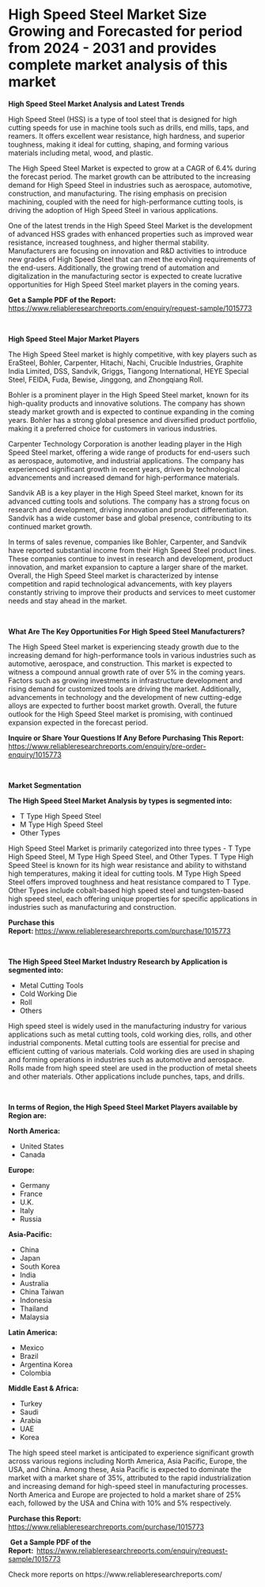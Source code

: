 <p><h1>High Speed Steel Market Size Growing and Forecasted for period from 2024 - 2031 and provides complete market analysis of this market</h1></p><p><strong>High Speed Steel Market Analysis and Latest Trends</strong></p>
<p><p>High Speed Steel (HSS) is a type of tool steel that is designed for high cutting speeds for use in machine tools such as drills, end mills, taps, and reamers. It offers excellent wear resistance, high hardness, and superior toughness, making it ideal for cutting, shaping, and forming various materials including metal, wood, and plastic.</p><p>The High Speed Steel Market is expected to grow at a CAGR of 6.4% during the forecast period. The market growth can be attributed to the increasing demand for High Speed Steel in industries such as aerospace, automotive, construction, and manufacturing. The rising emphasis on precision machining, coupled with the need for high-performance cutting tools, is driving the adoption of High Speed Steel in various applications.</p><p>One of the latest trends in the High Speed Steel Market is the development of advanced HSS grades with enhanced properties such as improved wear resistance, increased toughness, and higher thermal stability. Manufacturers are focusing on innovation and R&D activities to introduce new grades of High Speed Steel that can meet the evolving requirements of the end-users. Additionally, the growing trend of automation and digitalization in the manufacturing sector is expected to create lucrative opportunities for High Speed Steel market players in the coming years.</p></p>
<p><strong>Get a Sample PDF of the Report:&nbsp;</strong> <a href="https://www.reliableresearchreports.com/enquiry/request-sample/1015773">https://www.reliableresearchreports.com/enquiry/request-sample/1015773</a></p>
<p>&nbsp;</p>
<p><strong>High Speed Steel Major Market Players</strong></p>
<p><p>The High Speed Steel market is highly competitive, with key players such as EraSteel, Bohler, Carpenter, Hitachi, Nachi, Crucible Industries, Graphite India Limited, DSS, Sandvik, Griggs, Tiangong International, HEYE Special Steel, FEIDA, Fuda, Bewise, Jinggong, and Zhongqiang Roll.</p><p>Bohler is a prominent player in the High Speed Steel market, known for its high-quality products and innovative solutions. The company has shown steady market growth and is expected to continue expanding in the coming years. Bohler has a strong global presence and diversified product portfolio, making it a preferred choice for customers in various industries.</p><p>Carpenter Technology Corporation is another leading player in the High Speed Steel market, offering a wide range of products for end-users such as aerospace, automotive, and industrial applications. The company has experienced significant growth in recent years, driven by technological advancements and increased demand for high-performance materials.</p><p>Sandvik AB is a key player in the High Speed Steel market, known for its advanced cutting tools and solutions. The company has a strong focus on research and development, driving innovation and product differentiation. Sandvik has a wide customer base and global presence, contributing to its continued market growth.</p><p>In terms of sales revenue, companies like Bohler, Carpenter, and Sandvik have reported substantial income from their High Speed Steel product lines. These companies continue to invest in research and development, product innovation, and market expansion to capture a larger share of the market. Overall, the High Speed Steel market is characterized by intense competition and rapid technological advancements, with key players constantly striving to improve their products and services to meet customer needs and stay ahead in the market.</p></p>
<p>&nbsp;</p>
<p><strong>What Are The Key Opportunities For High Speed Steel Manufacturers?</strong></p>
<p><p>The High Speed Steel market is experiencing steady growth due to the increasing demand for high-performance tools in various industries such as automotive, aerospace, and construction. This market is expected to witness a compound annual growth rate of over 5% in the coming years. Factors such as growing investments in infrastructure development and rising demand for customized tools are driving the market. Additionally, advancements in technology and the development of new cutting-edge alloys are expected to further boost market growth. Overall, the future outlook for the High Speed Steel market is promising, with continued expansion expected in the forecast period.</p></p>
<p><strong>Inquire or Share Your Questions If Any Before Purchasing This Report:</strong> <a href="https://www.reliableresearchreports.com/enquiry/pre-order-enquiry/1015773">https://www.reliableresearchreports.com/enquiry/pre-order-enquiry/1015773</a></p>
<p>&nbsp;</p>
<p><strong>Market Segmentation</strong></p>
<p><strong>The High Speed Steel Market Analysis by types is segmented into:</strong></p>
<p><ul><li>T Type High Speed Steel</li><li>M Type High Speed Steel</li><li>Other Types</li></ul></p>
<p><p>High Speed Steel Market is primarily categorized into three types - T Type High Speed Steel, M Type High Speed Steel, and Other Types. T Type High Speed Steel is known for its high wear resistance and ability to withstand high temperatures, making it ideal for cutting tools. M Type High Speed Steel offers improved toughness and heat resistance compared to T Type. Other Types include cobalt-based high speed steel and tungsten-based high speed steel, each offering unique properties for specific applications in industries such as manufacturing and construction.</p></p>
<p><strong>Purchase this Report:&nbsp;</strong><a href="https://www.reliableresearchreports.com/purchase/1015773">https://www.reliableresearchreports.com/purchase/1015773</a></p>
<p>&nbsp;</p>
<p><strong>The High Speed Steel Market Industry Research by Application is segmented into:</strong></p>
<p><ul><li>Metal Cutting Tools</li><li>Cold Working Die</li><li>Roll</li><li>Others</li></ul></p>
<p><p>High speed steel is widely used in the manufacturing industry for various applications such as metal cutting tools, cold working dies, rolls, and other industrial components. Metal cutting tools are essential for precise and efficient cutting of various materials. Cold working dies are used in shaping and forming operations in industries such as automotive and aerospace. Rolls made from high speed steel are used in the production of metal sheets and other materials. Other applications include punches, taps, and drills.</p></p>
<p>&nbsp;</p>
<p><strong>In terms of Region, the High Speed Steel Market Players available by Region are:</strong></p>
<p>
    <p> <strong> North America: </strong>
        <ul>
            <li>United States</li>
            <li>Canada</li>
        </ul>
        </p> 
    <p> <strong> Europe: </strong>
        <ul>
            <li>Germany</li>
            <li>France</li>
            <li>U.K.</li>
            <li>Italy</li>
            <li>Russia</li>
        </ul>
        </p> 
    <p> <strong> Asia-Pacific: </strong>
        <ul>
            <li>China</li>
            <li>Japan</li>
            <li>South Korea</li>
            <li>India</li>
            <li>Australia</li>
            <li>China Taiwan</li>
            <li>Indonesia</li>
            <li>Thailand</li>
            <li>Malaysia</li>
        </ul>
        </p> 
    <p> <strong> Latin America: </strong>
        <ul>
            <li>Mexico</li>
            <li>Brazil</li>
            <li>Argentina Korea</li>
            <li>Colombia</li>
        </ul>
        </p> 
    <p> <strong> Middle East & Africa: </strong>
        <ul>
            <li>Turkey</li>
            <li>Saudi</li>
            <li>Arabia</li>
            <li>UAE</li>
            <li>Korea</li>
        </ul>
    </p>
    </p>
<p><p>The high speed steel market is anticipated to experience significant growth across various regions including North America, Asia Pacific, Europe, the USA, and China. Among these, Asia Pacific is expected to dominate the market with a market share of 35%, attributed to the rapid industrialization and increasing demand for high-speed steel in manufacturing processes. North America and Europe are projected to hold a market share of 25% each, followed by the USA and China with 10% and 5% respectively.</p></p>
<p><strong>Purchase this Report: </strong><a href="https://www.reliableresearchreports.com/purchase/1015773">https://www.reliableresearchreports.com/purchase/1015773</a></p>
<p>&nbsp;<strong>Get a Sample PDF of the Report:&nbsp;&nbsp;</strong><a href="https://www.reliableresearchreports.com/enquiry/request-sample/1015773">https://www.reliableresearchreports.com/enquiry/request-sample/1015773</a></p>
<p><strong></strong></p>
<p>Check more reports on https://www.reliableresearchreports.com/</p>